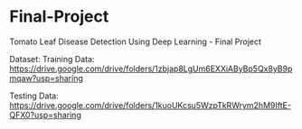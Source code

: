 # Final-Project
Tomato Leaf Disease Detection Using Deep Learning - Final Project

Dataset: Training Data: https://drive.google.com/drive/folders/1zbjap8LgUm6EXXiAByBp5Qx8yB9pmqaw?usp=sharing 

Testing Data: https://drive.google.com/drive/folders/1kuoUKcsu5WzpTkRWrym2hM9IftE-QFX0?usp=sharing
